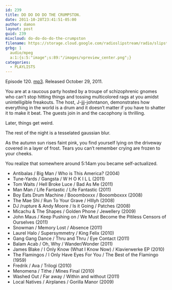 ```yaml
---
id: 239
title: DO DO DO DO THE CRUMPSTON.
date: 2011-10-28T23:41:51-05:00
author: damon
layout: post
guid: 239
mixcloud: do-do-do-do-the-crumpston
filename: https://storage.cloud.google.com/radioslipstream/radio/slipstream-120.mp3
grbg: 1
  audio/mpeg
  a:1:{s:5:"image";s:89:"/images/vpreview_center.png";}
categories:
  - PLAYLISTS
---
```


Episode 120. [mp3](https://storage.cloud.google.com/radioslipstream/radio/slipstream-120.mp3). Released October 29, 2011.

You are at a raucous party hosted by a troupe of schizophrenic gnomes who can’t stop hitting things and tossing multicolored rags at you amidst unintelligible freakouts. The host, J-jjj-johntanon, demonstrates how everything in the world is a drum and it doesn’t matter if you have to shatter it to make it beat. The guests join in and the cacophony is thrilling.

Later, things get weird.

The rest of the night is a tesselated gaussian blur.

As the autumn sun rises faint pink, you find yourself lying on the driveway covered in a layer of frost. Tears you can’t remember crying are frozen to your cheeks.

You realize that somewhere around 5:14am you became self-actualized.

- Antibalas / Big Man / Who is This America? (2004)
- Tune-Yards / Gangsta / W H O K I L L (2011)
- Tom Waits / Hell Broke Luce / Bad As Me (2011)
- Man Man / Life Fantastic / Life Fantastic (2011)
- Boy Eats Drum Machine / Booomboxxx / Booomboxxx (2008)
- The Mae Shi / Run To Your Grave / Hlllyh (2008)
- DJ /rupture & Andy Moore / Is it Going / Patches (2008)
- Micachu & The Shapes / Golden Phone / Jewellery (2009)
- John Maus / Keep Pushing on / We Must Become the Pitiless Censors of Ourselves (2011)
- Snowman / Memory Lost / Absence (2011)
- Laurel Halo / Supersymmetry / King Felix (2010)
- Gang Gang Dance / Thru and Thru / Eye Contact (2011)
- Balam Acab / Oh, Why / Wander/Wonder (2011)
- James Blake / I Only Know (What I Know Now) / Klavierwerke EP (2010)
- The Flamingos / I Only Have Eyes For You / The Best of the Flamingo (1959)
- Fredrik / Ava / Trilogi (2010)
- Menomena / Tithe / Mines Final (2010)
- Washed Out / Far away / Within and without (2011)
- Local Natives / Airplanes / Gorilla Manor (2009)
